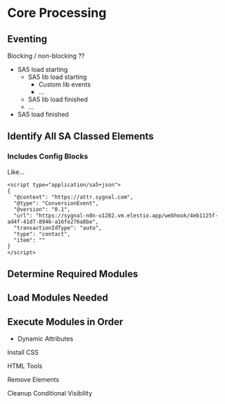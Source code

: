 # Core Processing





## Eventing&#x20;

Blocking / non-blocking ??&#x20;

* SA5 load starting
  * SA5 lib load starting
    * Custom lib events&#x20;
    * ...&#x20;
  * SA5 lib load finished&#x20;
  * ...&#x20;
* SA5 load finished&#x20;





## Identify All SA Classed Elements



### Includes Config Blocks

Like...

```
<script type="application/sa5+json"> 
{
  "@context": "https://attr.sygnal.com",
  "@type": "ConversionEvent",
  "@version": "0.1",
  "url": "https://sygnal-n8n-u1282.vm.elestio.app/webhook/4eb1125f-ad4f-41d7-8946-a16fe276a8be", 
  "transactionIdType": "auto",
  "type": "contact",
  "item": ""  
}
</script>
```



## Determine Required Modules



## Load Modules Needed&#x20;



## Execute Modules in Order

* Dynamic Attributes&#x20;







Install CSS

HTML Tools

Remove Elements

Cleanup Conditional Visibility

















